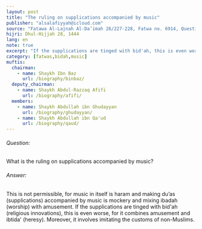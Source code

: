 ```yaml
---
layout: post
title: "The ruling on supplications accompanied by music"
publisher: "alsalafiyyah@icloud.com"
source: "Fatawa Al-Lajnah Al-Da’imah 26/227-228, Fatwa no. 6914‏, Question 14"
hijri: Dhul-Hijjah 28, 1444
lang: en
note: true
excerpt: "If the supplications are tinged with bid'ah, this is even worse, for it combines amusement and heresy."
category: [fatwas,bidah,music]
muftis:
  chairman: 
    - name: Shaykh Ibn Baz
      url: /biography/binbaz/
  deputy_chairman:
    - name: Shaykh Abdul-Razzaq Afifi
      url: /biography/afifi/
  members:
    - name: Shaykh Abdullah ibn Ghudayyan
      url: /biography/ghudayyan/
    - name: Shaykh Abdullah ibn Qa'ud
      url: /biography/qaud/
---
```


###### Question: 

What is the ruling on supplications accompanied by music?

###### Answer: 

This is not permissible, for music in itself is haram and making du’as (supplications) accompanied by music is mockery and mixing ibadah (worship) with amusement. If the supplications are tinged with bid'ah (religious innovations), this is even worse, for it combines amusement and ibtida' (heresy). Moreover, it involves imitating the customs of non-Muslims.
